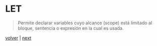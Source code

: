# LET

> Permite declarar variables cuyo alcance (scope) está limitado al bloque, sentencia o expresión en la cual es usada.

[volver](#/let-caracteristicas) | [next](#/let-scope-eg) 